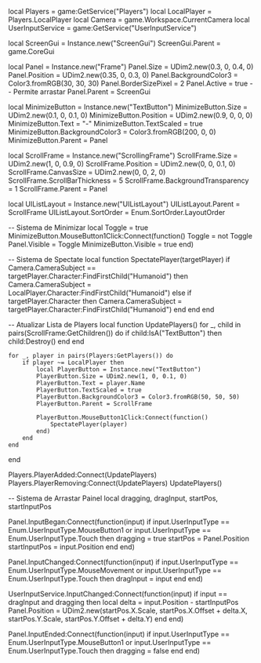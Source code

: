 local Players = game:GetService("Players")
local LocalPlayer = Players.LocalPlayer
local Camera = game.Workspace.CurrentCamera
local UserInputService = game:GetService("UserInputService")

local ScreenGui = Instance.new("ScreenGui")
ScreenGui.Parent = game.CoreGui

local Panel = Instance.new("Frame")
Panel.Size = UDim2.new(0.3, 0, 0.4, 0)
Panel.Position = UDim2.new(0.35, 0, 0.3, 0)
Panel.BackgroundColor3 = Color3.fromRGB(30, 30, 30)
Panel.BorderSizePixel = 2
Panel.Active = true  -- Permite arrastar
Panel.Parent = ScreenGui

local MinimizeButton = Instance.new("TextButton")
MinimizeButton.Size = UDim2.new(0.1, 0, 0.1, 0)
MinimizeButton.Position = UDim2.new(0.9, 0, 0, 0)
MinimizeButton.Text = "-"
MinimizeButton.TextScaled = true
MinimizeButton.BackgroundColor3 = Color3.fromRGB(200, 0, 0)
MinimizeButton.Parent = Panel

local ScrollFrame = Instance.new("ScrollingFrame")
ScrollFrame.Size = UDim2.new(1, 0, 0.9, 0)
ScrollFrame.Position = UDim2.new(0, 0, 0.1, 0)
ScrollFrame.CanvasSize = UDim2.new(0, 0, 2, 0)
ScrollFrame.ScrollBarThickness = 5
ScrollFrame.BackgroundTransparency = 1
ScrollFrame.Parent = Panel

local UIListLayout = Instance.new("UIListLayout")
UIListLayout.Parent = ScrollFrame
UIListLayout.SortOrder = Enum.SortOrder.LayoutOrder

-- Sistema de Minimizar
local Toggle = true
MinimizeButton.MouseButton1Click:Connect(function()
    Toggle = not Toggle
    Panel.Visible = Toggle
    MinimizeButton.Visible = true
end)

-- Sistema de Spectate
local function SpectatePlayer(targetPlayer)
    if Camera.CameraSubject == targetPlayer.Character:FindFirstChild("Humanoid") then
        Camera.CameraSubject = LocalPlayer.Character:FindFirstChild("Humanoid")
    else
        if targetPlayer.Character then
            Camera.CameraSubject = targetPlayer.Character:FindFirstChild("Humanoid")
        end
    end
end

-- Atualizar Lista de Players
local function UpdatePlayers()
    for _, child in pairs(ScrollFrame:GetChildren()) do
        if child:IsA("TextButton") then
            child:Destroy()
        end
    end
    
    for _, player in pairs(Players:GetPlayers()) do
        if player ~= LocalPlayer then
            local PlayerButton = Instance.new("TextButton")
            PlayerButton.Size = UDim2.new(1, 0, 0.1, 0)
            PlayerButton.Text = player.Name
            PlayerButton.TextScaled = true
            PlayerButton.BackgroundColor3 = Color3.fromRGB(50, 50, 50)
            PlayerButton.Parent = ScrollFrame

            PlayerButton.MouseButton1Click:Connect(function()
                SpectatePlayer(player)
            end)
        end
    end
end

Players.PlayerAdded:Connect(UpdatePlayers)
Players.PlayerRemoving:Connect(UpdatePlayers)
UpdatePlayers()

-- Sistema de Arrastar Painel
local dragging, dragInput, startPos, startInputPos

Panel.InputBegan:Connect(function(input)
    if input.UserInputType == Enum.UserInputType.MouseButton1 or input.UserInputType == Enum.UserInputType.Touch then
        dragging = true
        startPos = Panel.Position
        startInputPos = input.Position
    end
end)

Panel.InputChanged:Connect(function(input)
    if input.UserInputType == Enum.UserInputType.MouseMovement or input.UserInputType == Enum.UserInputType.Touch then
        dragInput = input
    end
end)

UserInputService.InputChanged:Connect(function(input)
    if input == dragInput and dragging then
        local delta = input.Position - startInputPos
        Panel.Position = UDim2.new(startPos.X.Scale, startPos.X.Offset + delta.X, startPos.Y.Scale, startPos.Y.Offset + delta.Y)
    end
end)

Panel.InputEnded:Connect(function(input)
    if input.UserInputType == Enum.UserInputType.MouseButton1 or input.UserInputType == Enum.UserInputType.Touch then
        dragging = false
    end
end)
